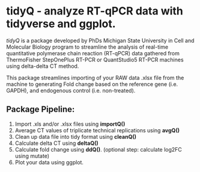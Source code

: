 # tidyQ - analyze RT-qPCR data with tidyverse and ggplot.

*tidyQ* is a package developed by PhDs Michigan State University in Cell and Molecular Biology program to streamline the analysis of real-time quantitative polymerase chain reaction (RT-qPCR) data gathered from ThermoFisher StepOnePlus RT-PCR or QuantStudio5 RT-PCR machines using delta-delta CT method.

This package streamlines importing of your RAW data .xlsx file from the machine to generating Fold change based on the reference gene (i.e. GAPDH), and endogenous control (i.e. non-treated).  

## __Package Pipeline:__
1. Import .xls and/or .xlsx files using __importQ()__
2. Average CT values of triplicate technical replications using __avgQ()__
3. Clean up data file into tidy format using __cleanQ()__
4. Calculate delta CT using __deltaQ()__
5. Calculate fold change using __ddQ()__. (optional step: calculate log2FC using mutate)
6. Plot your data using ggplot.


